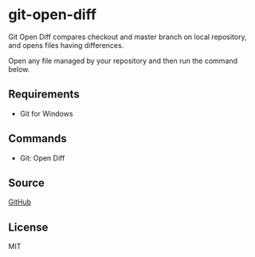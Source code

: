 # git-open-diff

Git Open Diff compares checkout and master branch on local repository, and opens files having differences.

Open any file managed by your repository and then run the command below.

## Requirements

* Git for Windows

## Commands

* Git: Open Diff

## Source

[GitHub](https://github.com/kappariver/git-open-diff/)

## License
MIT
